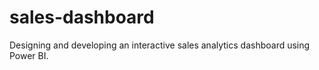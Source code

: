 # sales-dashboard
Designing and developing an interactive sales analytics dashboard using Power BI.
